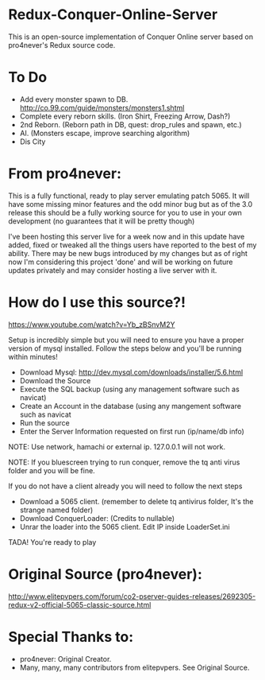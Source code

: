 # Redux-Conquer-Online-Server
This is an open-source implementation of Conquer Online server based on pro4never's Redux source code.

# To Do
- Add every monster spawn to DB. http://co.99.com/guide/monsters/monsters1.shtml
- Complete every reborn skills. (Iron Shirt, Freezing Arrow, Dash?)
- 2nd Reborn. (Reborn path in DB, quest: drop_rules and spawn, etc.)
- AI. (Monsters escape, improve searching algorithm)
- Dis City

# From pro4never:
This is a fully functional, ready to play server emulating patch 5065. It will have some missing minor features and the odd minor bug but as of the 3.0 release this should be a fully working source for you to use in your own development (no guarantees that it will be pretty though)

I've been hosting this server live for a week now and in this update have added, fixed or tweaked all the things users have reported to the best of my ability. There may be new bugs introduced by my changes but as of right now I'm considering this project 'done' and will be working on future updates privately and may consider hosting a live server with it.


# How do I use this source?!
https://www.youtube.com/watch?v=Yb_zBSnvM2Y

Setup is incredibly simple but you will need to ensure you have a proper version of mysql installed. Follow the steps below and you'll be running within minutes!

- Download Mysql: http://dev.mysql.com/downloads/installer/5.6.html
- Download the Source
- Execute the SQL backup (using any management software such as navicat)
- Create an Account in the database (using any mangement software such as navicat
- Run the source
- Enter the Server Information requested on first run (ip/name/db info)

NOTE: Use network, hamachi or external ip. 127.0.0.1 will not work.

NOTE: If you bluescreen trying to run conquer, remove the tq anti virus folder and you will be fine.

If you do not have a client already you will need to follow the next steps

- Download a 5065 client. (remember to delete tq antivirus folder, It's the strange named folder)
- Download ConquerLoader: (Credits to nullable)
- Unrar the loader into the 5065 client. Edit IP inside LoaderSet.ini

TADA! You're ready to play


# Original Source (pro4never):
http://www.elitepvpers.com/forum/co2-pserver-guides-releases/2692305-redux-v2-official-5065-classic-source.html


# Special Thanks to:
- pro4never: Original Creator.
- Many, many, many contributors from elitepvpers. See Original Source.
